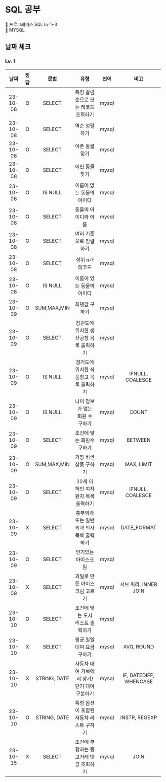 # SQL 공부
📌 프로그래머스 SQL Lv 1~3<br>
📌 MYSQL

## 날짜 체크
### Lv. 1
|날짜|정답|문법|유형|언어|비고|
|:---:|:---:|:---:|:---:|:---:|:---:|
|23-10-08|O|SELECT|특정 칼럼 순으로 모든 레코드 조회하기|mysql|
|23-10-08|O|SELECT|역순 정렬하기|mysql|
|23-10-08|O|SELECT|아픈 동물 찾기|mysql|
|23-10-08|O|SELECT|어린 동물 찾기|mysql|
|23-10-08|O|IS NULL|이름이 없는 동물의 아이디|mysql|
|23-10-08|O|SELECT|동물의 아이디와 이름|mysql|
|23-10-08|O|SELECT|여러 기준으로 정렬하기|mysql|
|23-10-08|O|SELECT|상위 n개 레코드|mysql|
|23-10-08|O|IS NULL|이름이 있는 동물의 아이디|mysql|
|23-10-09|O|SUM,MAX,MIN|최댓값 구하기|mysql|
|23-10-09|O|SELECT|강원도에 위치한 생산공장 목록 출력하기|mysql|
|23-10-09|O|IS NULL|경기도에 위치한 식품창고 목록 출력하기|mysql|IFNULL, COALESCE|
|23-10-09|O|IS NULL|나이 정보가 없는 회원 수 구하기|mysql|COUNT|
|23-10-09|O|SELECT|조건에 맞는 회원수 구하기|mysql|BETWEEN|
|23-10-09|O|SUM,MAX,MIN|가장 비싼 상품 구하기|mysql|MAX, LIMIT|
|23-10-09|O|SELECT|12세 이하인 여자 환자 목록 출력하기|mysql|IFNULL, COALESCE|
|23-10-09|X|SELECT|흉부외과 또는 일반외과 의사 목록 출력하기|mysql|DATE_FORMAT|
|23-10-09|O|SELECT|인기있는 아이스크림|mysql|
|23-10-09|X|SELECT|과일로 만든 아이스크림 고르기|mysql|서브 쿼리, INNER JOIN|
|23-10-10|O|SELECT|조건에 맞는 도서 리스트 출력하기|mysql||
|23-10-10|X|SELECT|평균 일일 대여 요금 구하기|mysql|AVG, ROUND|
|23-10-10|X|STRING, DATE|자동차 대여 기록에서 장기/단기 대여 구분하기|mysql|IF, DATEDIFF, WHENCASE|
|23-10-10|O|STRING, DATE|특정 옵션이 포함된 자동차 리스트 구하기|mysql|INSTR, REGEXP|
|23-10-15|X|SELECT|조건에 부합하는 중고거래 댓글 조회하기|mysql|JOIN|